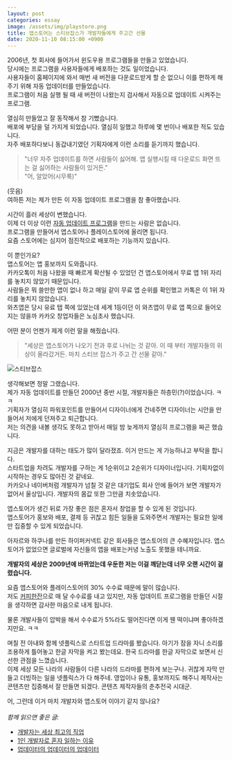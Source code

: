 ```yaml
---
layout: post
categories: essay
image: /assets/img/playstore.png
title: 앱스토어는 스티브잡스가 개발자들에게 주고간 선물
date: 2020-11-10 08:15:00 +0900
---
```


2006년, 첫 회사에 들어가서 윈도우용 프로그램들을 만들고 있었습니다.  
당시에는 프로그램을 사용자들에게 배포하는 것도 일이었습니다.  
사용자들이 홈페이지에 와서 매번 새 버전을 다운로드받게 할 순 없으니 이를 편하게 해주기 위해 자동 업데이터를 만들었습니다.  
프로그램이 처음 실행 될 때 새 버전이 나왔는지 검사해서 자동으로 업데이트 시켜주는 프로그램.  

열심히 만들었고 잘 동작해서 참 기뻤습니다.  
배포에 부담을 덜 가지게 되었습니다. 열심히 일했고 하루에 몇 번이나 배포한 적도 있습니다.  
자주 배포하다보니 동갑내기였던 기획자에게 이런 소리를 듣기까지 했습니다.

> "너무 자주 업데이트를 하면 사람들이 싫어해. 앱 실행시킬 때 다운로드 화면 뜨는 걸 싫어하는 사람들이 있거든."  
> "어, 알았어(시무룩)"

(웃음)  
여하튼 저는 제가 만든 이 자동 업데이트 프로그램을 참 좋아했습니다.

시간이 흘러 세상이 변했습니다.  
이제 더 이상 이런 [자동 업데이트 프로그램](/essay/2022/07/02/updater-of-updater.html)을 만드는 사람은 없습니다.  
프로그램을 만들어서 앱스토어나 플레이스토어에 올리면 됩니다.  
요즘 스토어에는 심지어 점진적으로 배포하는 기능까지 있습니다.

이 뿐인가요?  
앱스토어는 앱 홍보까지 도와줍니다.  
카카오톡이 처음 나왔을 때 빠르게 확산될 수 있었던 건 앱스토어에서 무료 앱 1위 자리를 놓치지 않았기 때문입니다.  
사람들은 뭐 쓸만한 앱이 없나 하고 매일 같이 무료 앱 순위를 확인했고 카톡은 이 1위 자리를 놓치지 않았습니다.  
와츠앱은 당시 유료 탭 쪽에 있었는데 세계 1등이던 이 와츠앱이 무료 앱 쪽으로 들어오지는 않을까 카카오 창업자들은 노심초사 했습니다.

어떤 분이 언젠가 제게 이런 말을 해줬습니다.  
> "세상은 앱스토어가 나오기 전과 후로 나뉘는 것 같아. 이 때 부터 개발자들의 위상이 올라갔거든. 마치 스티브 잡스가 주고 간 선물 같아."

![스티브잡스](https://images.velog.io/images/jeho/post/022d2803-9c55-4225-ba83-09d97b8d2605/Steve-Jobs-introduces-the-OG-iPhone-with-a-UI-that-is-still-in-use-today.png)

생각해보면 정말 그랬습니다.  
제가 자동 업데이트를 만들던 2000년 중반 시절, 개발자들은 하층민(?)이었습니다. ㅋㅋ  
기획자가 열심히 파워포인트를 만들어서 디자이너에게 건네주면 디자이너는 시안을 만들어서 저에게 던져주고 퇴근합니다.  
저는 의견을 내볼 생각도 못하고 받아서 매일 밤 늦게까지 열심히 프로그램을 짜곤 했습니다.  

지금은 개발자를 대하는 태도가 많이 달라졌죠. 이거 만드는 게 가능하냐고 부탁을 합니다.  
스타트업을 차려도 개발자를 구하는 게 1순위이고 2순위가 디자이너입니다. 기획자없이 시작하는 경우도 많아진 것 같네요.  
카카오나 네이버처럼 개발자가 넘칠 것 같은 대기업도 회사 안에 들어가 보면 개발자가 없어서 울상입니다. 개발자의 몸값 또한 그만큼 치솟았습니다.

앱스토어가 생긴 뒤로 가장 좋은 점은 혼자서 창업을 할 수 있게 된 것입니다.  
앱스토어가 홍보와 배포, 결제 등 귀찮고 힘든 일들을 도와주면서 개발자는 필요한 일에만 집중할 수 있게 되었습니다.

아자르와 하쿠나를 만든 하이퍼커넥트 같은 회사들은 앱스토어의 큰 수혜자입니다. 앱스토어가 없었으면 글로벌에 자신들의 앱을 배포는커녕 노출도 못했을 테니까요.

**개발자의 세상은 2009년에 바뀌었는데 우둔한 저는 이걸 깨닫는데 너무 오랜 시간이 걸렸습니다.**

요즘 앱스토어와 플레이스토어의 30% 수수료 때문에 말이 많습니다.  
저도 [커피한잔](https://withcoffee.app)으로 매 달 수수료를 내고 있지만, 자동 업데이트 프로그램을 만들던 시절을 생각하면 감사한 마음으로 내게 됩니다.

물론 개발사들이 압박을 해서 수수료가 5%라도 떨어진다면 이게 웬 떡이냐며 좋아하겠지만요. ㅋㅋ

며칠 전 아내와 함께 넷플릭스로 스타트업 드라마를 봤습니다. 아기가 잠을 자니 소리를 조용하게 틀어놓고 한글 자막을 켜고 봤는데요. 한국 드라마를 한글 자막으로 보면서 신선한 관점을 느꼈습니다.  
이제 세상 모든 나라의 사람들이 다른 나라의 드라마를 편하게 보는구나. 귀찮게 자막 만들고 더빙하는 일을 넷플릭스가 다 해주네. 영업이나 유통, 홍보까지도 해주니 제작사는 콘텐츠만 집중해서 잘 만들면 되겠다. 콘텐츠 제작자들의 춘추전국 시대군.

어, 그런데 이거 마치 개발자와 앱스토어 이야기 같지 않나요?
<br>
<br>
*함께 읽으면 좋은 글:*
* [개발자는 세상 최고의 직업](/essay/2022/03/13/developer-is-best-job.html)
* [1인 개발자로 혼자 일하는 이유](https://brunch.co.kr/@buildingking/68)
* [업데이터의 업데이터의 업데이터](/essay/2022/07/02/updater-of-updater.html)